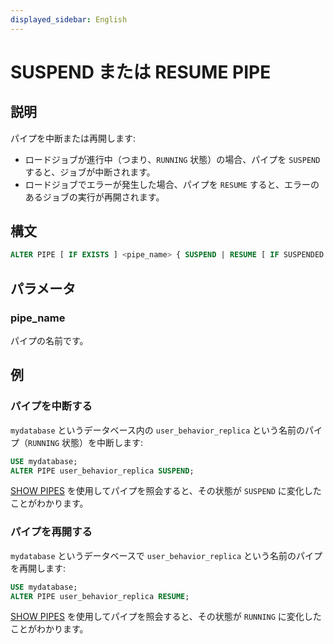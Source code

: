 ```yaml
---
displayed_sidebar: English
---
```


# SUSPEND または RESUME PIPE

## 説明

パイプを中断または再開します:

- ロードジョブが進行中（つまり、`RUNNING` 状態）の場合、パイプを `SUSPEND` すると、ジョブが中断されます。
- ロードジョブでエラーが発生した場合、パイプを `RESUME` すると、エラーのあるジョブの実行が再開されます。

## 構文

```SQL
ALTER PIPE [ IF EXISTS ] <pipe_name> { SUSPEND | RESUME [ IF SUSPENDED ] }
```

## パラメータ

### pipe_name

パイプの名前です。

## 例

### パイプを中断する

`mydatabase` というデータベース内の `user_behavior_replica` という名前のパイプ（`RUNNING` 状態）を中断します:

```SQL
USE mydatabase;
ALTER PIPE user_behavior_replica SUSPEND;
```

[SHOW PIPES](../../../sql-reference/sql-statements/data-manipulation/SHOW_PIPES.md) を使用してパイプを照会すると、その状態が `SUSPEND` に変化したことがわかります。

### パイプを再開する

`mydatabase` というデータベースで `user_behavior_replica` という名前のパイプを再開します:

```SQL
USE mydatabase;
ALTER PIPE user_behavior_replica RESUME;
```

[SHOW PIPES](../../../sql-reference/sql-statements/data-manipulation/SHOW_PIPES.md) を使用してパイプを照会すると、その状態が `RUNNING` に変化したことがわかります。
